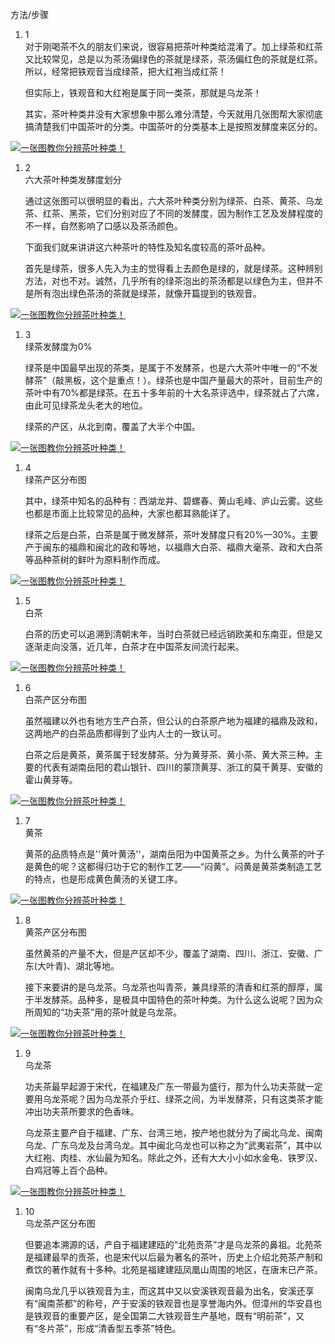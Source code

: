 方法/步骤

1. 1  
   对于刚喝茶不久的朋友们来说，很容易把茶叶种类给混淆了。加上绿茶和红茶又比较常见，总是以为茶汤偏绿色的茶就是绿茶，茶汤偏红色的茶就是红茶。所以，经常把铁观音当成绿茶，把大红袍当成红茶！

   但实际上，铁观音和大红袍是属于同一类茶，那就是乌龙茶！

   其实，茶叶种类并没有大家想象中那么难分清楚，今天就用几张图帮大家彻底搞清楚我们中国茶叶的分类。中国茶叶的分类基本上是按照发酵度来区分的。

[![](https://imgsa.baidu.com/exp/w=500/sign=a5dd2fb9bf1c8701d6b6b2e6177e9e6e/6c224f4a20a446238259343f9422720e0df3d7d8.jpg "一张图教你分辨茶叶种类！")](http://jingyan.baidu.com/album/95c9d20d7290eeec4f75617a.html?picindex=1)

1. 2  
   六大茶叶种类发酵度划分

   通过这张图可以很明显的看出，六大茶叶种类分别为绿茶、白茶、黄茶、乌龙茶、红茶、黑茶，它们分别对应了不同的发酵度，因为制作工艺及发酵程度的不一样，自然影响了口感以及茶汤颜色。

   下面我们就来讲讲这六种茶叶的特性及知名度较高的茶叶品种。

   首先是绿茶，很多人先入为主的觉得看上去颜色是绿的，就是绿茶。这种辨别方法，对也不对。诚然，几乎所有的绿茶泡出的茶汤都是以绿色为主，但并不是所有泡出绿色茶汤的茶就是绿茶，就像开篇提到的铁观音。

[![](https://imgsa.baidu.com/exp/w=500/sign=a9f9f80d38a85edffa8cfe23795509d8/f9dcd100baa1cd116743e37db512c8fcc2ce2df1.jpg "一张图教你分辨茶叶种类！")](http://jingyan.baidu.com/album/95c9d20d7290eeec4f75617a.html?picindex=2)

1. 3  
   绿茶发酵度为0%

   绿茶是中国最早出现的茶类，是属于不发酵茶，也是六大茶叶中唯一的“不发酵茶”（敲黑板，这个是重点！）。绿茶也是中国产量最大的茶叶，目前生产的茶叶中有70%都是绿茶。在五十多年前的十大名茶评选中，绿茶就占了六席，由此可见绿茶龙头老大的地位。

   绿茶的产区，从北到南，覆盖了大半个中国。

[![](https://imgsa.baidu.com/exp/w=500/sign=9c0f13284fa98226b8c12b27ba83b97a/0bd162d9f2d3572c66140d818613632763d0c3fd.jpg "一张图教你分辨茶叶种类！")](http://jingyan.baidu.com/album/95c9d20d7290eeec4f75617a.html?picindex=3)

1. 4  
   绿茶产区分布图

   其中，绿茶中知名的品种有：西湖龙井、碧螺春、黄山毛峰、庐山云雾。这些也都是市面上比较常见的品种，大家也都耳熟能详了。

   绿茶之后是白茶，白茶是属于微发酵茶，茶叶发酵度只有20%—30%。主要产于闽东的福鼎和闽北的政和等地，以福鼎大白茶、福鼎大毫茶、政和大白茶等品种茶树的鲜叶为原料制作而成。

[![](https://imgsa.baidu.com/exp/w=500/sign=84a1687c7e8b4710ce2ffdccf3cec3b2/ac4bd11373f0820264af016247fbfbedab641ba9.jpg "一张图教你分辨茶叶种类！")](http://jingyan.baidu.com/album/95c9d20d7290eeec4f75617a.html?picindex=4)

1. 5  
   白茶

   白茶的历史可以追溯到清朝末年，当时白茶就已经远销欧美和东南亚，但是又逐渐走向没落，近几年，白茶才在中国茶友间流行起来。

[![](https://imgsa.baidu.com/exp/w=500/sign=6ca9dea60646f21fc9345e53c6256b31/0dd7912397dda1441657fcefbeb7d0a20cf48615.jpg "一张图教你分辨茶叶种类！")](http://jingyan.baidu.com/album/95c9d20d7290eeec4f75617a.html?picindex=5)

1. 6  
   白茶产区分布图

   虽然福建以外也有地方生产白茶，但公认的白茶原产地为福建的福鼎及政和，这两地产的白茶品质都得到了业内人士的一致认可。

   白茶之后是黄茶，黄茶属于轻发酵茶。分为黄芽茶、黄小茶、黄大茶三种。主要的代表有湖南岳阳的君山银针、四川的蒙顶黄芽、浙江的莫干黄芽、安徽的霍山黄芽等。

[![](https://imgsa.baidu.com/exp/w=500/sign=870ca9ba9d2397ddd67998046983b216/ae51f3deb48f8c5476da557236292df5e0fe7f66.jpg "一张图教你分辨茶叶种类！")](http://jingyan.baidu.com/album/95c9d20d7290eeec4f75617a.html?picindex=6)

1. 7  
   黄茶

   黄茶的品质特点是''黄叶黄汤''，湖南岳阳为中国黄茶之乡。为什么黄茶的叶子是黄色的呢？这都得归功于它的制作工艺——“闷黄”。闷黄是黄茶类制造工艺的特点，也是形成黄色黄汤的关键工序。

[![](https://imgsa.baidu.com/exp/w=500/sign=b60bd69d8e025aafd3327ecbcbedab8d/86d6277f9e2f07084f20ba5de524b899a901f242.jpg "一张图教你分辨茶叶种类！")](http://jingyan.baidu.com/album/95c9d20d7290eeec4f75617a.html?picindex=7)

1. 8  
   黄茶产区分布图

   虽然黄茶的产量不大，但是产区却不少，覆盖了湖南、四川、浙江、安徽、广东\(大叶青\)、湖北等地。

   接下来要讲的是乌龙茶。乌龙茶也叫青茶，兼具绿茶的清香和红茶的醇厚，属于半发酵茶。品种多，是极具中国特色的茶叶种类。为什么这么说呢？因为众所周知的“功夫茶”用的茶叶就是乌龙茶。

[![](https://imgsa.baidu.com/exp/w=500/sign=e25d02ebc5177f3e1034fc0d40ce3bb9/d50735fae6cd7b89adc4aade032442a7d8330ec6.jpg "一张图教你分辨茶叶种类！")](http://jingyan.baidu.com/album/95c9d20d7290eeec4f75617a.html?picindex=8)

1. 9  
   乌龙茶

   功夫茶最早起源于宋代，在福建及广东一带最为盛行，那为什么功夫茶就一定要用乌龙茶呢？因为乌龙茶介乎红、绿茶之间，为半发酵茶，只有这类茶才能冲出功夫茶所要求的色香味。

   乌龙茶主要产自于福建、广东、台湾三地，按产地也就分为了闽北乌龙、闽南乌龙、广东乌龙及台湾乌龙。其中闽北乌龙也可以称之为“武夷岩茶”，其中以大红袍、肉桂、水仙最为知名。除此之外，还有大大小小如水金龟、铁罗汉、白鸡冠等上百个品种。

[![](https://imgsa.baidu.com/exp/w=500/sign=fc51da536b09c93d07f20ef7af3cf8bb/e7cd7b899e510fb33a62e7cad533c895d1430c77.jpg "一张图教你分辨茶叶种类！")](http://jingyan.baidu.com/album/95c9d20d7290eeec4f75617a.html?picindex=9)

1. 10  
   乌龙茶产区分布图

   但要追本溯源的话，产自于福建建瓯的“北苑贡茶”才是乌龙茶的鼻祖。北苑茶是福建最早的贡茶，也是宋代以后最为著名的茶叶，历史上介绍北苑茶产制和煮饮的著作就有十多种。北苑是福建建瓯凤凰山周围的地区，在唐末已产茶。

   闽南乌龙几乎以铁观音为主，而这其中又以安溪铁观音最为出名，安溪还享有“闽南茶都”的称号，产于安溪的铁观音也是享誉海内外。但漳州的华安县也是铁观音的重要产区，是全国第二大铁观音生产基地，既有“明前茶”，又有“冬片茶”，形成“清香型五季茶”特色。



